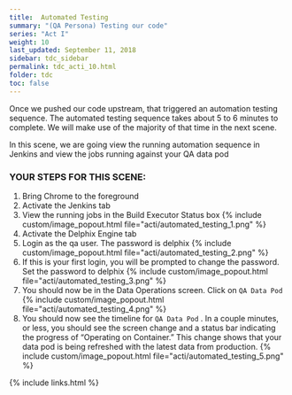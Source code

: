 ```yaml
---
title:  Automated Testing
summary: "(QA Persona) Testing our code"
series: "Act I"
weight: 10
last_updated: September 11, 2018
sidebar: tdc_sidebar
permalink: tdc_acti_10.html
folder: tdc
toc: false
---
```


Once we pushed our code upstream, that triggered an automation testing sequence. The automated testing sequence takes about 5 to 6 minutes to complete. We will make use of the majority of that time in the next scene.

In this scene, we are going view the running automation sequence in Jenkins and view the jobs running against your QA data pod

### YOUR STEPS FOR THIS SCENE:

1. Bring Chrome to the foreground
2. Activate the Jenkins tab
3. View the running jobs in the Build Executor Status box
   {% include custom/image_popout.html file="acti/automated_testing_1.png" %}
4. Activate the Delphix Engine tab
5. Login as the qa user. The password is delphix
   {% include custom/image_popout.html file="acti/automated_testing_2.png" %}
6. If this is your first login, you will be prompted to change the password. Set the password to delphix
   {% include custom/image_popout.html file="acti/automated_testing_3.png" %}
7. You should now be in the Data Operations screen. Click on `QA Data Pod` 
   {% include custom/image_popout.html file="acti/automated_testing_4.png" %}
8. You should now see the timeline for `QA Data Pod` . In a couple minutes, or less, you should see the screen change and a status bar indicating the progress of “Operating on Container.” This change shows that your data pod is being refreshed with the latest data from production.
   {% include custom/image_popout.html file="acti/automated_testing_5.png" %}

{% include links.html %}